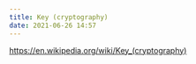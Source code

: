 ```yaml
---
title: Key (cryptography)
date: 2021-06-26 14:57
---
```


https://en.wikipedia.org/wiki/Key_(cryptography)
